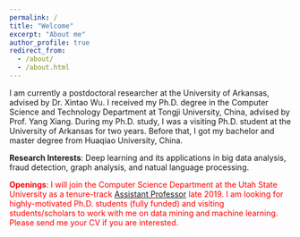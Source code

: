```yaml
---
permalink: /
title: "Welcome"
excerpt: "About me"
author_profile: true
redirect_from: 
  - /about/
  - /about.html
---
```


I am currently a postdoctoral researcher at the University of Arkansas, advised by Dr. Xintao Wu. I received my Ph.D. degree in the Computer Science and Technology Department at Tongji University, China, advised by Prof. Yang Xiang. During my Ph.D. study, I was a visiting Ph.D. student at the University of Arkansas for two years. Before that, I got my bachelor and master degree from Huaqiao University, China. 

**Research Interests**: Deep learning and its applications in big data analysis, fraud detection, graph analysis, and natual language processing.

<span style="color:red">**Openings**: I will join the Computer Science Department at the Utah State University as a tenure-track [Assistant Professor](https://cs.usu.edu/people/faculty/yuan-shuhan) late 2019. I am looking for highly-motivated Ph.D. students (fully funded) and visiting students/scholars to work with me on data mining and machine learning. Please send me your CV if you are interested.</span>